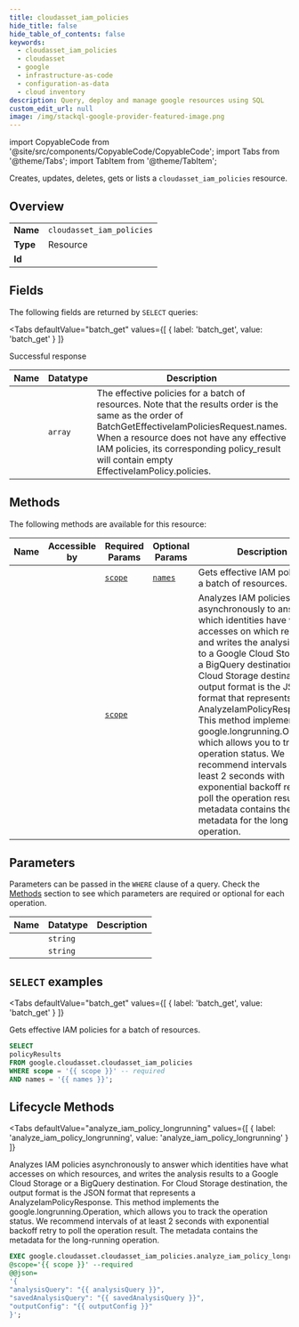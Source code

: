 ```yaml
--- 
title: cloudasset_iam_policies
hide_title: false
hide_table_of_contents: false
keywords:
  - cloudasset_iam_policies
  - cloudasset
  - google
  - infrastructure-as-code
  - configuration-as-data
  - cloud inventory
description: Query, deploy and manage google resources using SQL
custom_edit_url: null
image: /img/stackql-google-provider-featured-image.png
---
```


import CopyableCode from '@site/src/components/CopyableCode/CopyableCode';
import Tabs from '@theme/Tabs';
import TabItem from '@theme/TabItem';

Creates, updates, deletes, gets or lists a <code>cloudasset_iam_policies</code> resource.

## Overview
<table><tbody>
<tr><td><b>Name</b></td><td><code>cloudasset_iam_policies</code></td></tr>
<tr><td><b>Type</b></td><td>Resource</td></tr>
<tr><td><b>Id</b></td><td><CopyableCode code="google.cloudasset.cloudasset_iam_policies" /></td></tr>
</tbody></table>

## Fields

The following fields are returned by `SELECT` queries:

<Tabs
    defaultValue="batch_get"
    values={[
        { label: 'batch_get', value: 'batch_get' }
    ]}
>
<TabItem value="batch_get">

Successful response

<table>
<thead>
    <tr>
    <th>Name</th>
    <th>Datatype</th>
    <th>Description</th>
    </tr>
</thead>
<tbody>
<tr>
    <td><CopyableCode code="policyResults" /></td>
    <td><code>array</code></td>
    <td>The effective policies for a batch of resources. Note that the results order is the same as the order of BatchGetEffectiveIamPoliciesRequest.names. When a resource does not have any effective IAM policies, its corresponding policy_result will contain empty EffectiveIamPolicy.policies.</td>
</tr>
</tbody>
</table>
</TabItem>
</Tabs>

## Methods

The following methods are available for this resource:

<table>
<thead>
    <tr>
    <th>Name</th>
    <th>Accessible by</th>
    <th>Required Params</th>
    <th>Optional Params</th>
    <th>Description</th>
    </tr>
</thead>
<tbody>
<tr>
    <td><a href="#batch_get"><CopyableCode code="batch_get" /></a></td>
    <td><CopyableCode code="select" /></td>
    <td><a href="#parameter-scope"><code>scope</code></a></td>
    <td><a href="#parameter-names"><code>names</code></a></td>
    <td>Gets effective IAM policies for a batch of resources.</td>
</tr>
<tr>
    <td><a href="#analyze_iam_policy_longrunning"><CopyableCode code="analyze_iam_policy_longrunning" /></a></td>
    <td><CopyableCode code="exec" /></td>
    <td><a href="#parameter-scope"><code>scope</code></a></td>
    <td></td>
    <td>Analyzes IAM policies asynchronously to answer which identities have what accesses on which resources, and writes the analysis results to a Google Cloud Storage or a BigQuery destination. For Cloud Storage destination, the output format is the JSON format that represents a AnalyzeIamPolicyResponse. This method implements the google.longrunning.Operation, which allows you to track the operation status. We recommend intervals of at least 2 seconds with exponential backoff retry to poll the operation result. The metadata contains the metadata for the long-running operation.</td>
</tr>
</tbody>
</table>

## Parameters

Parameters can be passed in the `WHERE` clause of a query. Check the [Methods](#methods) section to see which parameters are required or optional for each operation.

<table>
<thead>
    <tr>
    <th>Name</th>
    <th>Datatype</th>
    <th>Description</th>
    </tr>
</thead>
<tbody>
<tr id="parameter-scope">
    <td><CopyableCode code="scope" /></td>
    <td><code>string</code></td>
    <td></td>
</tr>
<tr id="parameter-names">
    <td><CopyableCode code="names" /></td>
    <td><code>string</code></td>
    <td></td>
</tr>
</tbody>
</table>

## `SELECT` examples

<Tabs
    defaultValue="batch_get"
    values={[
        { label: 'batch_get', value: 'batch_get' }
    ]}
>
<TabItem value="batch_get">

Gets effective IAM policies for a batch of resources.

```sql
SELECT
policyResults
FROM google.cloudasset.cloudasset_iam_policies
WHERE scope = '{{ scope }}' -- required
AND names = '{{ names }}';
```
</TabItem>
</Tabs>


## Lifecycle Methods

<Tabs
    defaultValue="analyze_iam_policy_longrunning"
    values={[
        { label: 'analyze_iam_policy_longrunning', value: 'analyze_iam_policy_longrunning' }
    ]}
>
<TabItem value="analyze_iam_policy_longrunning">

Analyzes IAM policies asynchronously to answer which identities have what accesses on which resources, and writes the analysis results to a Google Cloud Storage or a BigQuery destination. For Cloud Storage destination, the output format is the JSON format that represents a AnalyzeIamPolicyResponse. This method implements the google.longrunning.Operation, which allows you to track the operation status. We recommend intervals of at least 2 seconds with exponential backoff retry to poll the operation result. The metadata contains the metadata for the long-running operation.

```sql
EXEC google.cloudasset.cloudasset_iam_policies.analyze_iam_policy_longrunning 
@scope='{{ scope }}' --required 
@@json=
'{
"analysisQuery": "{{ analysisQuery }}", 
"savedAnalysisQuery": "{{ savedAnalysisQuery }}", 
"outputConfig": "{{ outputConfig }}"
}';
```
</TabItem>
</Tabs>
